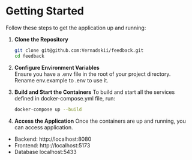 # Getting Started

Follow these steps to get the application up and running:

1. **Clone the Repository**
   ```bash
   git clone git@github.com:Vernadskii/feedback.git
   cd feedback
   ```
2. **Configure Environment Variables**  
Ensure you have a .env file in the root of your project directory.  
Rename env.example to .env to use it.


3. **Build and Start the Containers**
To build and start all the services defined in docker-compose.yml file, run:
    ```bash
    docker-compose up --build
    ```
   
4. **Access the Application**
Once the containers are up and running, you can access application.
- Backend: http://localhost:8080
- Frontend: http://localhost:5173
- Database localhost:5433